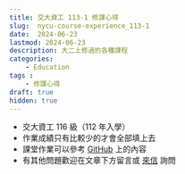 ```yaml
---
title: 交大資工 113-1 修課心得
slug:  nycu-course-experience_113-1
date:  2024-06-23
lastmod: 2024-06-23
description: 大二上修過的各種課程
categories:
    - Education
tags : 
    - 修課心得
draft: true
hidden: true
---
```

* 交大資工 116 級（112 年入學）
* 作業成績只有比較少的才會全部填上去
* 課堂作業可以參考 [GitHub](https://github.com/chou-ting-wei?tab=repositories) 上的內容
* 有其他問題歡迎在文章下方留言或 [來信](mailto:userwei.contact@gmail.com) 詢問

